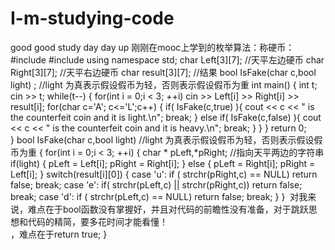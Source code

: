 # I-m-studying-code
good good study day day up
刚刚在mooc上学到的枚举算法：称硬币：
#include <iostream>
#include <cstring>
using namespace std;
char Left[3][7]; //天平左边硬币
char Right[3][7]; //天平右边硬币
char result[3][7]; //结果
bool IsFake(char c,bool light) ;
//light 为真表示假设假币为轻，否则表示假设假币为重
int main() {
	int t;
	cin >> t;
	while(t--)
	 {
		 for(int i = 0;i < 3; ++i) cin >> Left[i] >> Right[i] >> result[i];
		 for(char c='A'; c<='L';c++) {
	      if( IsFake(c,true) ){
			 cout << c << " is the counterfeit coin and it is light.\n";
			 break;
	 }
	 	else if( IsFake(c,false) ){
	 			cout << c << " is the counterfeit coin and it is heavy.\n";
	 break;
	 }
	 }
	}
	return 0;                                                                   
	} 
	bool IsFake(char c,bool light)
	//light 为真表示假设假币为轻，否则表示假设假币为重
	{
	for(int i = 0;i < 3; ++i) {
	char * pLeft,*pRight; //指向天平两边的字符串
	if(light) {
	pLeft = Left[i];
	pRight = Right[i];
	}
	else {
	pLeft = Right[i];
	pRight = Left[i];
	}
	switch(result[i][0]) {
	case 'u':
	if ( strchr(pRight,c) == NULL)
	return false;
	break;
	case 'e':
	if( strchr(pLeft,c) || strchr(pRight,c))
	return false;
	break;
	case 'd':
	if ( strchr(pLeft,c) == NULL)
	return false;
	break;
	}
	}
  对我来说，难点在于bool函数没有掌握好，并且对代码的前瞻性没有准备，对于跳跃思想和代码的精简，要多花时间才能看懂！	
，难点在于return true;
	}
